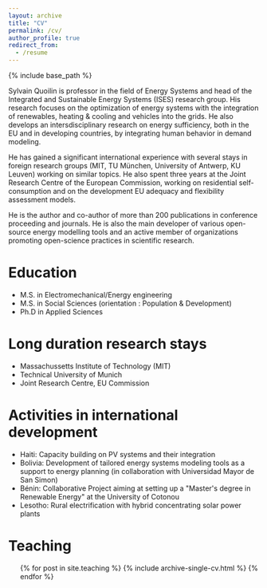 ```yaml
---
layout: archive
title: "CV"
permalink: /cv/
author_profile: true
redirect_from:
  - /resume
---
```


{% include base_path %}

Sylvain Quoilin is professor in the field of Energy Systems and head of the Integrated and Sustainable Energy Systems (ISES) research group. His research focuses on the optimization of energy systems with the integration of renewables, heating & cooling and vehicles into the grids. He also develops an intersdisciplinary research on energy sufficiency, both in the EU and in developing countries, by integrating human behavior in demand modeling. 

He has gained a significant international experience with several stays in foreign research groups (MIT, TU München, University of Antwerp, KU Leuven) working on similar topics. He also spent three years at the Joint Research Centre of the European Commission, working on residential self-consumption and on the development EU adequacy and flexibility assessment models.

He is the author and co-author of more than 200 publications in conference proceeding and journals. He is also the main developer of various open-source energy modelling tools and an active member of organizations promoting open-science practices in scientific research.

Education
======
* M.S. in Electromechanical/Energy engineering
* M.S. in Social Sciences (orientation : Population & Development)
* Ph.D in Applied Sciences

Long duration research stays
======
* Massachussetts Institute of Technology (MIT)
* Technical University of Munich
* Joint Research Centre, EU Commission

Activities in international development
======
* Haiti: Capacity building on PV systems and their integration
* Bolivia: Development of tailored energy systems modeling tools as a support to energy planning (in collaboration with Universidad Mayor de San Simon)
* Bénin: Collaborative Project aiming at setting up a "Master's degree in Renewable Energy" at the University of Cotonou
* Lesotho: Rural electrification with hybrid concentrating solar power plants

Teaching
======
  <ul>{% for post in site.teaching %}
    {% include archive-single-cv.html %}
  {% endfor %}</ul>

